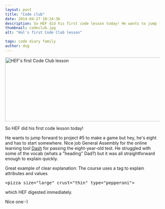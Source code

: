 ```yaml
---
layout: post
title: "Code club"
date: 2014-04-27 10:24:36
description: So HEF did his first code lesson today! He wants to jump forward to project #5 to make a game but hey, he's eight and has to start somewhere. Nice job General Assembly for the online learning tool Dash for passing the eight-year-old test. He struggled with some of the vocab whats a 'heading' Dad? but it was all straightforward enough to explain quickly. Great example of clear explanation -- The course uses a tag to explain attributes and values &lt;pizza size=&quot;large&quot; crust=&quot;thin&quot; type=&quot;pepperoni&quot;&gt; which HEF digested immediately. Nice one...
thumbnail: codeclub.jpg
alt: "Hal's first Code Club lesson"

tags: code diary family
author: dug
---
```


  

<p><a href="http://donkeyontheedge.com/i/codeclub.jpg"><img alt="HEF's first Code Club lesson" src="http://donkeyontheedge.com/assets_c/2014/04/codeclub-thumb-580xauto-1659.jpg" width="580" height="208" class="mt-image-none" style="" /></a></p>

<p>So <span class="caps">HEF </span>did his first code lesson today! </p>

<p>He wants to jump forward to project #5 to make a game but hey, he's eight and has to start somewhere. Nice job General Assembly for the online learning tool <a href="https://dash.generalassemb.ly">Dash</a> for passing the eight-year-old test. He struggled with some of the vocab (whats a "heading" Dad?) but it was all straightforward enough to explain quickly. </p>

<p>Great example of clear explanation: The course uses a <pizza> tag to explain attributes and values </p>

<pre>&lt;pizza size=&quot;large&quot; crust=&quot;thin&quot; type=&quot;pepperoni&quot;&gt;</pre>

<p> which <span class="caps">HEF </span>digested immediately.</p>

<p>Nice one:-)</p>
